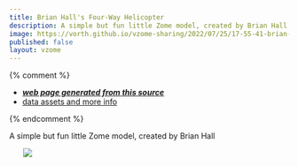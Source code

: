 ```yaml
---
title: Brian Hall's Four-Way Helicopter
description: A simple but fun little Zome model, created by Brian Hall
image: https://vorth.github.io/vzome-sharing/2022/07/25/17-55-41-brian-halls-four-way-helicopter/brian-halls-four-way-helicopter.png
published: false
layout: vzome
---
```


{% comment %}
 - [***web page generated from this source***](<https://vorth.github.io/vzome-sharing/2022/07/25/brian-halls-four-way-helicopter-17-55-41.html>)
 - [data assets and more info](<https://github.com/vorth/vzome-sharing/tree/main/2022/07/25/17-55-41-brian-halls-four-way-helicopter/>)
 
{% endcomment %}

A simple but fun little Zome model, created by Brian Hall

<vzome-viewer style="width: 87%; height: 60vh; margin: 5%"
       src="https://vorth.github.io/vzome-sharing/2022/07/25/17-55-41-brian-halls-four-way-helicopter/brian-halls-four-way-helicopter.vZome" >
  <img src="https://vorth.github.io/vzome-sharing/2022/07/25/17-55-41-brian-halls-four-way-helicopter/brian-halls-four-way-helicopter.png" />
</vzome-viewer>
